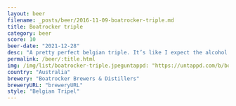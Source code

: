 ```yaml
---
layout: beer
filename: _posts/beer/2016-11-09-boatrocker-triple.md
title: Boatrocker triple
category: beer
score: 10
beer-date: "2021-12-28"
desc: "A pretty perfect belgian triple. It’s like I expect the alcohol to come through but it never does"
permalink: /beer/:title.html
img: /img/list/boatrocker-triple.jpeguntappd: "https://untappd.com/b/boatrocker-brewers---distillers-tripel/4620833"
country: "Australia"
brewery: "Boatrocker Brewers & Distillers"
breweryURL: "breweryURL"
style: "Belgian Tripel"
---
```

